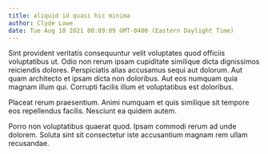 ```yaml
---
title: aliquid id quasi hic minima
author: Clyde Lowe
date: Tue Aug 10 2021 00:09:09 GMT-0400 (Eastern Daylight Time)
---
```

Sint provident veritatis consequuntur velit voluptates quod officiis voluptatibus ut. Odio non rerum ipsam cupiditate similique dicta dignissimos reiciendis dolores. Perspiciatis alias accusamus sequi aut dolorum. Aut quam architecto et ipsam dicta non doloribus. Aut eos numquam quia magnam illum qui. Corrupti facilis illum et voluptatibus est doloribus.

 Placeat rerum praesentium. Animi numquam et quis similique sit tempore eos repellendus facilis. Nesciunt ea quidem autem.

 Porro non voluptatibus quaerat quod. Ipsam commodi rerum ad unde dolorem. Soluta sint sit consectetur iste accusantium magnam rem ullam recusandae.